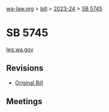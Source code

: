 [wa-law.org](/) > [bill](/bill/) > [2023-24](/bill/2023-24/) > [SB 5745](/bill/2023-24/sb/5745/)

# SB 5745
[leg.wa.gov](https://app.leg.wa.gov/billsummary?BillNumber=5745&Year=2023&Initiative=false)

## Revisions
* [Original Bill](1/)

## Meetings